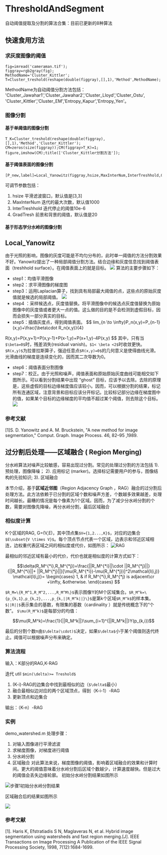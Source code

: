 # ThresholdAndSegment
自动阈值提取及分割的算法合集：目前已更新的8种算法
## 快速食用方法
### 求灰度图像的阈值
```
fig=imread('cameraman.tif');
figgray=rgb2gray(fig);
MethodName='Cluster_Kittler';
T=Cluster_treshold(reshape(double(figgray),[],1),'Method',MethodName);
```
MethodName为自动阈值分割方法包括：
'Cluster_Jawahar1','Cluster_Jawahar2','Cluster_Lloyd','Cluster_Ostu',
'Cluster_Kittler','Cluster_EM','Entropy_Kapur','Entropy_Yen'。
### 图像分割
#### 基于单阈值的图像分割
```
T_K=Cluster_treshold(reshape(double(figgray),[],1),'Method','Cluster_Kittler');
CM=zeros(size(figgray));CM(figgray>T_K)=1;
figure,imshow(CM);title(['Cluster_Kittler分割方法']);
```
#### 基于阈值表面的图像分割
```
[P_new,label]=Local_Yanowitz(figgray,hsize,MaxInterNum,InterTreshhold,GradTresh);
```
可调节参数包括：
1. hsize 平滑滤波窗口，默认值是[3,3]
2. MaxInterNum 迭代的最大次数，默认值1000
3. InterTreshhold 迭代停止的阈值10e-6
4. GradTresh 前景和背景的阈值，默认值是20

#### 基于形态学分水岭的图像分割

## Local_Yanowitz
由于光照的影响，图像的灰度可能是不均匀分布的，此时单一阈值的方法分割效果不好。Yanowitz提出了一种局部阈值分割方法。结合边缘和灰度信息找到阈值表面（treshhold surface）。在阈值表面上的就是目标。
![](https://gitee.com/ailuoboling/ImageforPrin/raw/master/%E9%98%88%E5%80%BC%E5%88%86%E5%89%B2%E5%8D%9A%E5%AE%A2%E5%9B%BE/Yanowitz_treshholdsurface.png)
算法的主要步骤如下：
- step1：均值平滑图像
- step2：求平滑图像的梯度图
- step3：运用Laplacian算子，找到具有局部最大阈值的点，这些点的原始灰度值就是候选的局部阈值。
![](https://gitee.com/ailuoboling/ImageforPrin/raw/master/%E9%98%88%E5%80%BC%E5%88%86%E5%89%B2%E5%8D%9A%E5%AE%A2%E5%9B%BE/Laplcian%E7%AE%97%E5%AD%90.jpg)
- step4 ：采样候选点，灰度值替换。将平滑图像中的候选点灰度值替换为原始图像中的灰度值或者更大一点的值。这么做的目的是不会检测到虚假目标，因而会损失一部分真实的目标。
- step5：插值灰度点，得到阈值表面。
$$
lim_{n \to \infty}P_n(x,y)=P_{n-1}(x,y)+\frac{\beta\cdot R_n(x,y)}{4}

R(x,y)=P(x,y+1)+P(x,y-1)+P(x-1,y)+P(x+1,y)-4P(x,y)
$$
其中，只有当`$\beta=0$`时，残差消失(residual vanish)。`$1< \beta <2$`时收敛更快。`$R(x,y)$`为拉普拉斯算子，强迫任意点`$R(x,y)=0$`的几何意义是使得曲线光滑。光滑曲线的梯度是连续变化的，因而其二次导数为0。
- step6：阈值表面分割图像
- step7：校正。由于光照和噪声，阈值表面和原始原始灰度曲线可能相交如下图所示。可以看到分割结果中出现 “ghost” 目标，应该予以去除。去除的原理是，这些虚假的目标边缘梯度值应该较小。因而，可以根据分割的结果，标记所有连通区域，注意背景和目标应该分开标记。比较标记部分边缘在梯度图中的值，如果某个目标的边缘梯度的平均值不超过某个阈值，则去除这个目标。
![](https://gitee.com/ailuoboling/ImageforPrin/raw/master/%E9%98%88%E5%80%BC%E5%88%86%E5%89%B2%E5%8D%9A%E5%AE%A2%E5%9B%BE/Yanowitz_ghostobject.png)
### 参考文献
[1]S. D. Yanowitz and A. M. Bruckstein, "A new method for image
segmentation," Comput. Graph. Image Process. 46, 82–95 ,1989.
## 过分割后处理——区域融合 ( Region Merging) 
分水岭算法对噪声比较敏感，容易出现过分割。常见的处理过分割的方法包括 1). 预处理，图像降噪； 2). 应用标记 (marker)。选择标记需要用户的参与，图像结构的先验知识; 3). 区域融合

本节介绍，基于**区域近邻图**（Region
Adjacency Graph ，RAG）融合的过分割后处理方法。此方法依赖于已分割的区域个数和噪声方差，个数越多效果越差，处理时间越长。最糟的情况是每个像素为1个区域。因而，为了减少分水岭分割的个数，需要对图像先降噪，再分水岭分割，最后区域融合
### 相似度计算

K个区域的RAG, G=(V,E)，其中顶点集`$V={1,2...,K}$`，对应的边集合`$E\subset{V \times V}$`。每个顶点节点代表一个区域，边表示和邻近区域相连，边权重代表区域之间的相似度或代价，如图所示：
![RAG](https://gitee.com/ailuoboling/ImageforPrin/raw/master/%E9%98%88%E5%80%BC%E5%88%86%E5%89%B2%E5%8D%9A%E5%AE%A2%E5%9B%BE/RAG.png)

最相似的邻近区域有最小的代价，代价也就是相似度的计算方式如下：
```math
\delta(R_M^{*i},R_M^{*j})=\frac{||R_M^{*i}||\cdot ||R_M^{*j}||}{||R_M^{*i}||+ ||R_M^{*j}||}[\mu(R_M^{*i})-\mu(R_M^{*j})]^2\mathcal{I(i,j)}

\mathcal{I(i,j)}= 
\begin{cases}
1, & if R_M^{*i},R_M^{*j} is adjacent\cr
+\infty, &otherwise.
\end{cases}

```
`$R_M=\{R_M^1,R_M^2,...,R_M^M\}$`表示图像Y的M个区域集合。`$R_M^k=\{p_{k,1},p_{k,2},...,p_{k,||R_M^k||}\}$`是第k个区域`$R_M^k$`的样本集。`$||R||$`表示集合的基数，有限集的基数（cardinality ）就是传统概念下的“个数”。 `$\mu(R_M^k)$`是每部分的均值：
```math
\mu(R_M^k)=\frac{1}{||R_M^k||}\sum_{i=1}^{||R_M^k||}Y(p_{k,i})
```
最后的分割个数n由`$\delta(\cdot)$`决定，如果`$\delta$`小于某个阈值则迭代终止。阈值可以根据噪声分布来确定。
### 算法流程
输入：K部分的RAG,K-RAG

迭代 util `$min(\delta)>= Treshold$`

1.  (K-i)-RAG的边集合中找到最相似的边（`$\delta$`最小）
2.  融合最相似边对应的两个区域顶点，得到（K-i-1）-RAG
3.   更新顶点和边集合

输出：（K-n）-RAG
### 实例
demo_watershed.m
处理步骤：
1. 对输入图像进行平滑滤波
2. 求梯度图像，对梯度进行阈值
3. 分水岭分割
4. 区域融合
对此算法来说，梯度图像的阈值，影响着区域融合的效果和计算时间。更大的阈值意味着分水岭分割后区域个数越少，计算速度越快。但是过大的阈值会丢失边缘轮廓。
初始分水岭分割结果如图所示

![步骤1初始分水岭分割结果](https://github.com/radishgiant/ThresholdAndSegment/blob/master/Image/watershed%20segment%20result.jpg?raw=true)

区域融合后的结果如图所示

![](https://github.com/radishgiant/ThresholdAndSegment/blob/master/Image/watershed%20segment%20after%20RegionMerging.jpg?raw=true)
###  参考文献
  [1]. Haris K, Efstratiadis S N, Maglaveras N, et al. Hybrid image segmentation using watersheds and fast region merging.[J]. IEEE Transactions on Image Processing A Publication of the IEEE Signal Processing Society, 1998, 7(12):1684-1699.
